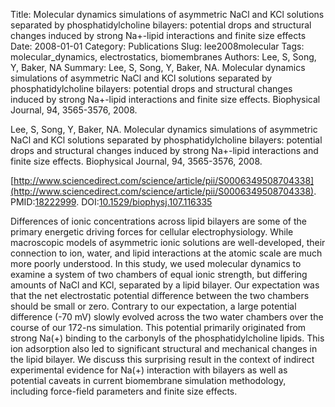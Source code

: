 Title: Molecular dynamics simulations of asymmetric NaCl and KCl solutions separated by phosphatidylcholine bilayers: potential drops and structural changes induced by strong Na+-lipid interactions and finite size effects
Date: 2008-01-01
Category: Publications
Slug: lee2008molecular
Tags: molecular_dynamics, electrostatics, biomembranes
Authors: Lee, S, Song, Y, Baker, NA
Summary: Lee, S, Song, Y, Baker, NA. Molecular dynamics simulations of asymmetric NaCl and KCl solutions separated by phosphatidylcholine bilayers: potential drops and structural changes induced by strong Na+-lipid interactions and finite size effects. Biophysical Journal, 94, 3565-3576, 2008. 

Lee, S, Song, Y, Baker, NA. Molecular dynamics simulations of asymmetric NaCl and KCl solutions separated by phosphatidylcholine bilayers: potential drops and structural changes induced by strong Na+-lipid interactions and finite size effects. Biophysical Journal, 94, 3565-3576, 2008. 

[http://www.sciencedirect.com/science/article/pii/S0006349508704338](http://www.sciencedirect.com/science/article/pii/S0006349508704338). PMID:[18222999](http://www.ncbi.nlm.nih.gov/pubmed/18222999). DOI:[10.1529/biophysj.107.116335](http://dx.doi.org/10.1529/biophysj.107.116335)

Differences of ionic concentrations across lipid bilayers are some of the primary energetic driving forces for cellular electrophysiology. While macroscopic models of asymmetric ionic solutions are well-developed, their connection to ion, water, and lipid interactions at the atomic scale are much more poorly understood. In this study, we used molecular dynamics to examine a system of two chambers of equal ionic strength, but differing amounts of NaCl and KCl, separated by a lipid bilayer. Our expectation was that the net electrostatic potential difference between the two chambers should be small or zero. Contrary to our expectation, a large potential difference (-70 mV) slowly evolved across the two water chambers over the course of our 172-ns simulation. This potential primarily originated from strong Na(+) binding to the carbonyls of the phosphatidylcholine lipids. This ion adsorption also led to significant structural and mechanical changes in the lipid bilayer. We discuss this surprising result in the context of indirect experimental evidence for Na(+) interaction with bilayers as well as potential caveats in current biomembrane simulation methodology, including force-field parameters and finite size effects.
